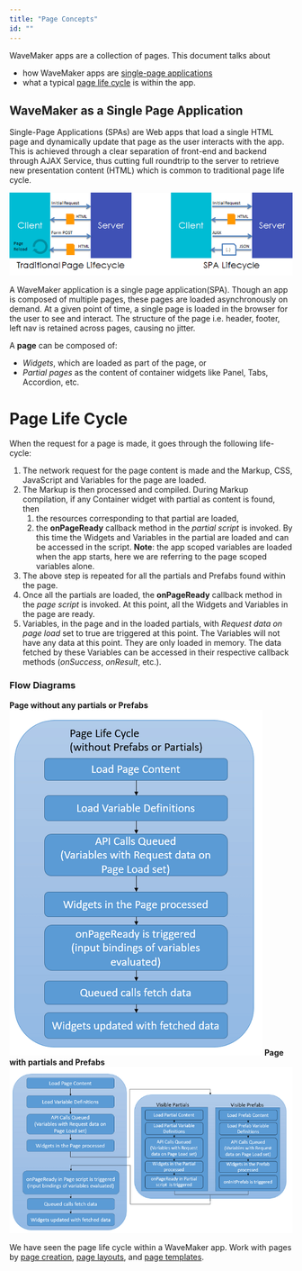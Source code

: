 ```yaml
---
title: "Page Concepts"
id: ""
---
```


WaveMaker apps are a collection of pages. This document talks about

- how WaveMaker apps are [single-page applications](#single-page-apps)
- what a typical [page life cycle](#page-lifecycle) is within the app.

## WaveMaker as a Single Page Application

Single-Page Applications (SPAs) are Web apps that load a single HTML page and dynamically update that page as the user interacts with the app. This is achieved through a clear separation of front-end and backend through AJAX Service, thus cutting full roundtrip to the server to retrieve new presentation content (HTML) which is common to traditional page life cycle.

[![](/learn/assets/spa_arch.png)](/learn/assets/spa_arch.png)

A WaveMaker application is a single page application(SPA). Though an app is composed of multiple pages, these pages are loaded asynchronously on demand. At a given point of time, a single page is loaded in the browser for the user to see and interact. The structure of the page i.e. header, footer, left nav is retained across pages, causing no jitter.

A **page** can be composed of:

- _Widgets_, which are loaded as part of the page, or
- _Partial pages_ as the content of container widgets like Panel, Tabs, Accordion, etc.

# Page Life Cycle

When the request for a page is made, it goes through the following life-cycle:

1. The network request for the page content is made and the Markup, CSS, JavaScript and Variables for the page are loaded.
2. The Markup is then processed and compiled. During Markup compilation, if any Container widget with partial as content is found, then
    1. the resources corresponding to that partial are loaded,
    2. the **onPageReady** callback method in the _partial script_ is invoked. By this time the Widgets and Variables in the partial are loaded and can be accessed in the script. **Note**: the app scoped variables are loaded when the app starts, here we are referring to the page scoped variables alone.
3. The above step is repeated for all the partials and Prefabs found within the page.
4. Once all the partials are loaded, the **onPageReady** callback method in the _page script_ is invoked. At this point, all the Widgets and Variables in the page are ready.
5. Variables, in the page and in the loaded partials, with _Request data on page load_ set to true are triggered at this point. The Variables will not have any data at this point. They are only loaded in memory. The data fetched by these Variables can be accessed in their respective callback methods (_onSuccess_, _onResult_, etc.).

### Flow Diagrams

**Page without any partials or Prefabs** [![page-life-cycle](/learn/assets/Page-Life-Cycle.png)](/learn/assets/Page-Life-Cycle.png) **Page with partials and Prefabs** [![page-life-cycle-full](/learn/assets/Page-Life-Cycle-full.png)](/learn/assets/Page-Life-Cycle-full.png)

We have seen the page life cycle within a WaveMaker app. Work with pages by [page creation](/learn/app-development/ui-design/page-creation/), [page layouts](/learn/app-development/ui-design/page-concepts/page-layouts/), and [page templates](/learn/app-development/ui-design/page-concepts/page-templates/).

